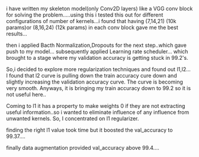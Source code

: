 i have written my skeleton model(only Conv2D layers) like a VGG conv block for solving the problem.....using this i tested this out for different configurations of 
number of kernels...i found that having (7,14,21) (10k params)or (8,16,24) (12k params) in each conv block gave me the best results...

then i applied Bacth Normalization,Dropouts for the next step..which gave push to my model...
subsequently applied Learning rate scheduler... which brought to a stage where my validation accuracy is getting stuck in 99.2's.

So,i decided to explore more regularization techniques and found out l1,l2...
I found that l2 curve is pulling down the train accuracy cure down and slightly increasing the validation accuracy curve. The curve is 
becoming very smooth. Anyways, it is bringing my train accuracy down to 99.2 so it is not useful here..

Coming to l1 it has a property to make weights 0 if they are not extracting useful information..so i wanted to eliminate influence of 
any influence from unwanted kernels. So, I concentrated on l1 regularizer.

finding the right l1 value took time but it boosted the val_accuracy to 99.37....

finally data augmentation provided val_accuracy above 99.4....

